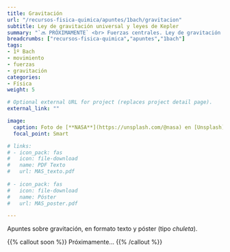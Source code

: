 ```yaml
---
title: Gravitación
url: "/recursos-fisica-quimica/apuntes/1bach/gravitacion"
subtitle: Ley de gravitación universal y leyes de Kepler
summary: "`🔜 PRÓXIMAMENTE` <br> Fuerzas centrales. Ley de gravitación universal. Leyes de Kepler."
breadcrumbs: ["recursos-fisica-quimica","apuntes","1bach"]
tags:
- 1º Bach
- movimiento
- fuerzas
- gravitación
categories:
- Física
weight: 5

# Optional external URL for project (replaces project detail page).
external_link: ""

image:
  caption: Foto de [**NASA**](https://unsplash.com/@nasa) en [Unsplash](https://unsplash.com)
  focal_point: Smart

# links:
# - icon_pack: fas
#   icon: file-download
#   name: PDF Texto
#   url: MAS_texto.pdf
  
# - icon_pack: fas
#   icon: file-download
#   name: Póster
#   url: MAS_poster.pdf

---
```


<!-- <iframe src="https://phet.colorado.edu/sims/html/gravity-force-lab/latest/gravity-force-lab_es.html" width="800" height="600" scrolling="no" allowfullscreen></iframe> -->

<!-- <iframe src="https://phet.colorado.edu/sims/html/gravity-and-orbits/latest/gravity-and-orbits_es.html" width="800" height="600" scrolling="no" allowfullscreen></iframe> -->

<!-- Práctica virtual medida de g: https://twitter.com/fqsaja1/status/1392867297312788481?s=21 -->

Apuntes sobre gravitación, en formato texto y póster (tipo _chuleta_).

{{% callout soon %}}
Próximamente...
{{% /callout %}}